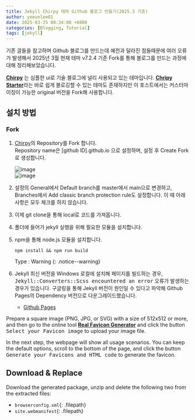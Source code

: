 ```yaml
---
title: Jekyll Chirpy 테마 Github 블로그 만들기(2025.3 기준)
author: yeeunlee01
date: 2025-03-25 00:34:00 +0800
categories: [Blogging, Tutorial]
tags: [jekyll]
---
```


기존 글들을 참고하며 Github 블로그를 만드는데 예전과 달라진 점들때문에 여러 오류가 발생해서 2025년 3월 현재 테마 v7.2.4 기준 Fork를 통해 블로그를 만드는 과정에 대해 정리해보았습니다.  

[**Chirpy**](https://github.com/cotes2020/jekyll-theme-chirpy) 는 심플한 ui로 기술 블로그에 널리 사용되고 있는 테마입니다. [**Chripy Starter**](https://github.com/cotes2020/chirpy-starter)라는 바로 쉽게 블로깅할 수 있는 테마도 존재하지만 이 포스트에서는 커스터마이징이 가능한 original 버전을 Fork해 사용합니다.


## 설치 방법

### Fork

1. [Chirpy](https://github.com/cotes2020/jekyll-theme-chirpy)의 Repository를 Fork 합니다.<br>
   Repository name은 [github ID].github.io 으로 설정하며, 설정 후 Create Fork로 생성합니다.  
   
   ![image](https://1drv.ms/i/c/75a790eae39ff677/IQRcU2k3qBcAT5T-uNOJLPL5AWDs_6oUN7vtZxVfsbd36Y0?width=1024)<br>
   ![image](https://1drv.ms/i/c/75a790eae39ff677/IQT94SOO_fRoTL24_Sh5kkg7Ad6m80sAc0hZgLMy1IZB3gA?width=1143&height=853)

2. 설정의 General에서 Default branch를 master에서 main으로 변경하고, Branches에서 Add classic branch protection rule도 설정합니다. 이 때 아래 사항은 모두 체크를 하지 않습니다.



3. 이제 git clone을 통해 local로 코드를 가져옵니다.


4. 폴더에 들어가 jekyll 실행을 위해 필요한 모듈을 설치합니다.


5. npm을 통해 node.js 모듈을 설치합니다. 

   ```shell
   npm install && npm run build
   ```
   
   Type : Warning
   {: .notice--warning}





5. Jekyll 최신 버전을 Windows 로컬에 설치해 페이지를 빌드하는 경우, <kbd>Jekyll::Converters::Scss encountered an error</kbd> 오류가 발생하는 경우가 있습니다. 구글링을 통해 Jekyll 버전이 원인일 수 있다고 파악해 Github Pages의 Dependency 버전으로 다운그레이드했습니다.<br>
   - [Github Pages](https://pages.github.com/versions/)












Prepare a square image (PNG, JPG, or SVG) with a size of 512x512 or more, and then go to the online tool [**Real Favicon Generator**](https://realfavicongenerator.net/) and click the button <kbd>Select your Favicon image</kbd> to upload your image file.

In the next step, the webpage will show all usage scenarios. You can keep the default options, scroll to the bottom of the page, and click the button <kbd>Generate your Favicons and HTML code</kbd> to generate the favicon.

## Download & Replace

Download the generated package, unzip and delete the following two from the extracted files:

- `browserconfig.xml`{: .filepath}
- `site.webmanifest`{: .filepath}
